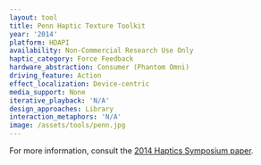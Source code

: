 ```yaml
---
layout: tool
title: Penn Haptic Texture Toolkit
year: '2014'
platform: HDAPI
availability: Non-Commercial Research Use Only
haptic_category: Force Feedback
hardware_abstraction: Consumer (Phantom Omni)
driving_feature: Action
effect_localization: Device-centric
media_support: None
iterative_playback: 'N/A'
design_approaches: Library
interaction_metaphors: 'N/A'
image: /assets/tools/penn.jpg
---
```

For more information, consult the [2014 Haptics Symposium paper](https://doi.org/10.1109/HAPTICS.2014.6775475).
